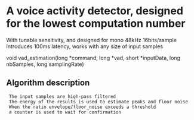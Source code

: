 # A voice activity detector, designed for the lowest computation number
  
  With tunable sensitivity, and designed for mono 48kHz 16bits/sample
  Introduces 100ms latency, works with any size of input samples

  void vad_estimation(long *command, long *vad, short *inputData, long nbSamples, long samplingRate)

## Algorithm description
     The input samples are high-pass filtered 
     The energy of the results is used to estimate peaks and floor noise
     When the ratio envelope/floor_noise exceeds a threshold  
     a counter is used to wait for confirmation 
